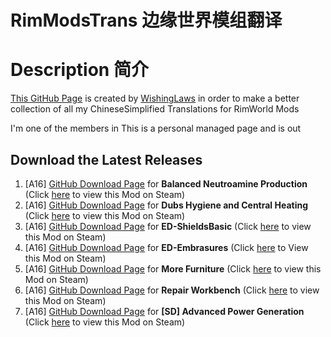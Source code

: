 # RimModsTrans 边缘世界模组翻译
# Description 简介
[This GitHub Page](https://github.com/WishingLaws/RimModsTrans) is created by [WishingLaws](https://github.com/WishingLaws) in order to make a better collection of all my ChineseSimplified Translations for RimWorld Mods

I'm one of the members in This is a personal managed page and is out
## Download the Latest Releases
1. [A16] [GitHub Download Page](https://github.com/WishingLaws/RimModsTrans/releases/tag/BNP1.0.0) for **Balanced Neutroamine Production** (Click [here](http://steamcommunity.com/sharedfiles/filedetails/?id=903253578&searchtext=Balanced+Neutroamine+Production) to view this Mod on Steam)
2. [A16] [GitHub Download Page](https://github.com/WishingLaws/RimModsTrans/releases/tag/DHCH1.0.0) for **Dubs Hygiene and Central Heating** (Click [here](http://steamcommunity.com/sharedfiles/filedetails/?id=836308268&searchtext=Dubs+Hygiene+and+Central+Heating) to view this Mod on Steam)
3. [A16] [GitHub Download Page](https://github.com/WishingLaws/RimModsTrans/releases/tag/Shld.1.0.0) for **ED-ShieldsBasic** (Click [here](http://steamcommunity.com/sharedfiles/filedetails/?id=726884610&searchtext=ed) to view this Mod on Steam)
4. [A16] [GitHub Download Page](https://github.com/WishingLaws/RimModsTrans/releases/tag/Emb1.0.0) for **ED-Embrasures** (Click [here](http://steamcommunity.com/sharedfiles/filedetails/?id=722085442&searchtext=ED-Embrasures) to View this Mod on Steam)
5. [A16] [GitHub Download Page](https://github.com/WishingLaws/RimModsTrans/releases/tag/MF1.0.0) for **More Furniture** (Click [here](http://steamcommunity.com/sharedfiles/filedetails/?id=739089840&searchtext=More+Furniture) to view this Mod on Steam)
6. [A16] [GitHub Download Page](https://github.com/WishingLaws/RimModsTrans/releases/tag/RWb.1.0.0) for **Repair Workbench** (Click [here](http://steamcommunity.com/sharedfiles/filedetails/?id=733997423&searchtext=Repair+Workbench) to view this Mod on Steam)
7. [A16] [GitHub Download Page](https://github.com/WishingLaws/RimModsTrans/releases/tag/APG1.0.0) for **[SD] Advanced Power Generation** (Click [here](http://steamcommunity.com/sharedfiles/filedetails/?id=760088748&searchtext=%5BSD%5D+) to view this Mod on Steam)
